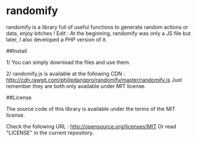 # randomify

randomify is a library full of useful functions to generate random actions or data, enjoy bitches !
Edit : At the beginning, randomify was only a JS file but later, I also developed a PHP version of it.

##Install

1/ You can simply download the files and use them.

2/ randomify.js is available at the following CDN :
  http://cdn.rawgit.com/philipdangpro/randomify/master/randomify.js
  Just remember they are both only available under MIT license. 

##License  

The source code of this library is available under the terms of the MIT license.

Check the following URL : http://opensource.org/licenses/MIT
Or read "LICENSE" in the current repository.



